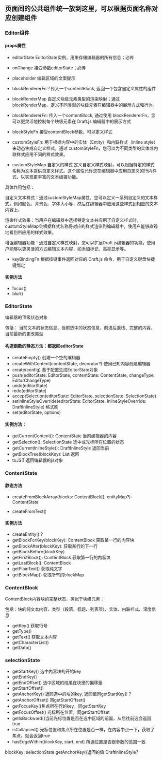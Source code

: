 ## 页面间的公共组件统一放到这里，可以根据页面名称对应创建组件

### Editor组件
#### props属性
- editorState EditorState实例，用来存储编辑器的所有信息；必传
- onChange 接受参数editorState；必传
- placeholder 编辑区域的文案提示
- blockRendererFn？传入一个contentBlock, 返回一个包含自定义属性的组件
- blockRenderMap 自定义块级元素类型的渲染映射；通过 blockRenderMap，定义不同类型的块级元素在编辑器中的展示方式和行为。
- blockRendererFn: 传入一个contentBlock, 通过使用 blockRendererFn，您可以更灵活地控制每个块级元素在 Draft.js 编辑器中的展示方式

- blockStyleFn 接受contentBlock参数，可以定义样式
- customStyleFn: 用于根据内容中的实体（Entity）和内联样式（inline style）来动态生成自定义样式。通过 customStyleFn，您可以为不同类型的实体或内联样式应用不同的样式效果。

- customStyleMap 自定义的样式
定义自定义样式映射，可以根据特定的样式名称为文本提供自定义样式。这个属性允许您在编辑器中应用自定义的行内样式，以实现更丰富的文本编辑功能。

具体作用包括：

自定义文本样式：通过customStyleMap属性，您可以定义一系列自定义的文本样式，例如颜色、背景色、字体大小等，然后在编辑器中应用这些样式到相应的文本内容上。

渲染样式效果：当用户在编辑器中选择特定文本并应用了自定义样式时，customStyleMap会根据样式名称将对应的样式渲染到编辑器中，使用户能够直观地看到所应用的样式效果。

增强编辑器功能：通过自定义样式映射，您可以扩展Draft.js编辑器的功能，使用户能够以更灵活的方式编辑文本内容，如添加标记、高亮显示等。


- keyBindingFn 根据按键事件返回对应的 Draft.js 命令，用于自定义键盘快捷键绑定

#### 实例方法
- focus()
- blur()

### EditorState
编辑器的顶级状态对象

包括： 当前文本的状态信息、当前选中的状态信息、前进后退栈、完整的内容、当前最新的更改类型

#### 构造函数的静态方法：都返回editorState
- createEmpty() 创建一个空的编辑器
- createWithContent(contentState, decorator?) 使用已知内容创建编辑器
- create(config) 基于配置生成EditorState对象
- push(editorState: EditorState, contentState: ContentState, changeType: EditorChangeType)
- undo(editorState)
- redo(editorState)
- acceptSelection(editorState: EditorState, selectionState: SelectionState)
- setInlineStyleOverride(editorState: EditorState, inlineStyleOverride: DraftInlineStyle) 格式刷
- set(editorState, options) 

#### 实例方法：
- getCurrentContent(): ContentState 当前编辑器的内容
- getSelection(): SelectionState 选中或光标所在位置的状态
- getCurrentInlineStyle(): DraftInlineStyle 返回当前
- getBlockTree(blockKey): List 返回
- toJS() 返回编辑器的js对象

### ContentState

#### 静态方法
- createFromBlockArray(blocks: ContentBlock[], entityMap?): ContentState 

- createFromText()


#### 实例方法

- createEntity() ?
- getBlockForKey(blockKey): ContentBlock 获取某一行的内容块
- getBlockAfter(blockKey): 获取某行的下一行
- getBlockBefore(blockKey)
- getFirstBlock(): ContentBlock 获取第一行的内容块
- getLastBlock(): ContentBlock 
- getPlainText() 获取纯文字
- getBlockMap() 获取所有的blockMap


### ContentBlock
ContentBlock内容块的完整状态，类似于块级元素；

包括：块的纯文本内容、类型（段落、标题、列表项）、实体、内联样式、深度信息
- getKey() 获取行号
- getType()
- getText() 获取文本内容
- getCharacterList()
- getData()


### selectionState
- getStartKey() 选中内容块的开始key
- getEndKey()
- getEndOffset() 选中区域的结尾在块里的偏移量
- getStartOffset()
- getAnchorKey() 返回选中的块的key, 返回值同getStartKey() ?
- getAnchorOffset() 同getStartOffset()
- getFocusKey()焦点所在行的key，同getStartKey
- getFocusOffset() 光标所在位置，同getStartOffset
- getIsBackward()当前光标位置是否在选中区域的前面，从后往前选会返回true
- isCollapsed() 光标位置和焦点所在位置是否一样，在内容中点一下，获取了焦点，就会返回true
- hasEdgeWithin(blockKey, start, end) 所选位置是否跟参数的范围一致


blockKey: selectionState.getAnchorKey()返回的值
DraftInlineStyle?
